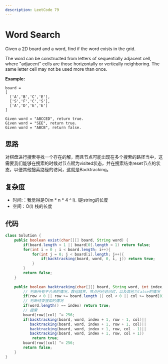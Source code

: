 ```yaml
---
description: LeetCode 79
---
```


# Word Search

Given a 2D board and a word, find if the word exists in the grid.

The word can be constructed from letters of sequentially adjacent cell, where "adjacent" cells are those horizontally or vertically neighboring. The same letter cell may not be used more than once.

**Example:**

```text
board =
[
  ['A','B','C','E'],
  ['S','F','C','S'],
  ['A','D','E','E']
]

Given word = "ABCCED", return true.
Given word = "SEE", return true.
Given word = "ABCB", return false.
```

## 思路

对棋盘进行搜索寻找一个存在的解，而且节点可能出现在多个搜索的路径当中，这需要我们能够在搜索的时候对节点赋为visited状态，并在搜索结束reset节点的状态，以便其他搜索路径的访问，这就是Backtracking。

## 复杂度

* 时间:：我觉得是O\(m \* n \* 4 ^ l\). l是string的长度
* 空间：O\(l\) 栈的长度

## 代码

```java
class Solution {
    public boolean exist(char[][] board, String word) {
        if(board.length < 1 || board[0].length < 1) return false;
        for(int i = 0 ; i < board.length; i++){
            for(int j = 0; j < board[i].length; j++){
                if(backtracking(board, word, 0, i, j)) return true;
            }
        }
        return false;
    }
    
    public boolean backtracking(char[][] board, String word, int index, int row, int col){
        // 判断所有不合法的情况，数组越界，节点已经访问过，以及其他为false的情况
        if(row < 0 || row >= board.length || col < 0 || col >= board[0].length || board[row][col] != word.charAt(index)) return false;
        // 判断结束搜索的情况
        if(word.length() == index) return true;
        // 搜索
        board[row][col] ^= 256;
        if(backtracking(board, word, index + 1, row - 1, col)||
           backtracking(board, word, index + 1, row + 1, col)||
           backtracking(board, word, index + 1, row, col - 1)||
           backtracking(board, word, index + 1, row, col + 1))
            return true;
        board[row][col] ^= 256;
        return false;
    }
}
```

